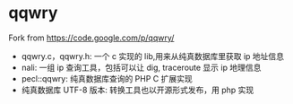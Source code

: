# qqwry
Fork from https://code.google.com/p/qqwry/

* qqwry.c，qqwry.h: 一个 c 实现的 lib,用来从纯真数据库里获取 ip 地址信息
* nali: 一组 ip 查询工具，包括可以让 dig, traceroute 显示 ip 地理信息
* pecl::qqwry: 纯真数据库查询的 PHP C 扩展实现
* 纯真数据库 UTF-8 版本: 转换工具也以开源形式发布，用 php 实现